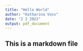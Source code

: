 ```yaml
---
title: "Hello World"
author: "Katharina Voss"
date: "2 2 2022"
output: pdf_document
---
```



## This is a markdown file

